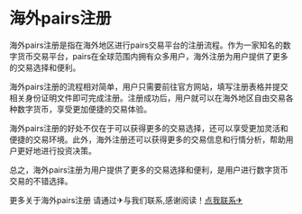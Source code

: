 # 海外pairs注册

海外pairs注册是指在海外地区进行pairs交易平台的注册流程。作为一家知名的数字货币交易平台，pairs在全球范围内拥有众多用户，海外注册为用户提供了更多的交易选择和便利。

海外pairs注册的流程相对简单，用户只需要前往官方网站，填写注册表格并提交相关身份证明文件即可完成注册。注册成功后，用户就可以在海外地区自由交易各种数字货币，享受更加便捷的交易体验。

海外pairs注册的好处不仅在于可以获得更多的交易选择，还可以享受更加灵活和便捷的交易环境。此外，海外注册还可以获得更多的交易信息和行情分析，帮助用户更好地进行投资决策。

总之，海外pairs注册为用户提供了更多的交易选择和便利，是用户进行数字货币交易的不错选择。

更多关于海外pairs注册 请通过✈与我们联系,感谢阅读！[点我联系✈](https://gm.G208.com)